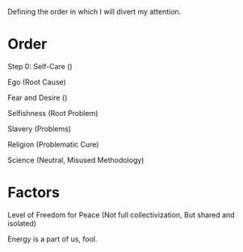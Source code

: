 Defining the order in which I will divert my attention.

# Order

Step 0: Self-Care ()

Ego (Root Cause)

Fear and Desire ()

Selfishness (Root Problem)

Slavery (Problems)

Religion (Problematic Cure)

Science (Neutral, Misused Methodology)
# Factors
Level of Freedom for Peace (Not full collectivization, But shared and isolated)

Energy is a part of us, fool.